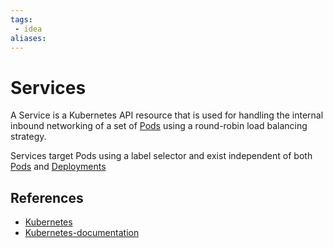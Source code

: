 ```yaml
---
tags:
 - idea
aliases:
---
```


# Services

A Service is a Kubernetes API resource that is used for handling the internal inbound networking of a set of [Pods](Kubernetes-Pods.md) using a round-robin load balancing strategy.

Services target Pods using a label selector and exist independent of both [Pods](Kubernetes-Pods.md) and [Deployments](Kubernetes-Deployments.md)

## References

- [Kubernetes](Kubernetes.md)
- [Kubernetes-documentation](Kubernetes-documentation.md)
